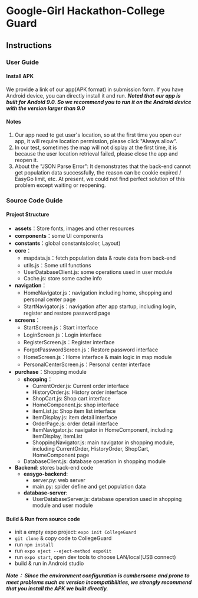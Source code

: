 # Google-Girl Hackathon-College Guard


## Instructions
### User Guide
#### Install APK  
	
We provide a link of our app(APK format) in submission form. If you have Android device, you can directly install it and run. 
***Noted that our app is built for Andoid 9.0. So we recommend you to run it on the Android device with the version larger than 9.0***
	
#### Notes  
1. Our app need to get user's location, so at the first time you open our app, it will require location permission, please click "Always allow".   
2. In our test, sometimes the map will not display at the first time, it is because the user location retrieval failed, please close the app and reopen it.  
3. About the "JSON Parse Error": It demonstrates that the back-end cannot get population data successfully, the reason can be cookie expired / EasyGo limit, etc. At present, we could not find perfect solution of this problem except waiting or reopening.  

### Source Code Guide
#### Project Structure  
- **assets**：Store fonts, images and other resources  
- **components**：some UI components  
- **constants**：global constants(color, Layout)  
- **core**：  
	 - mapdata.js：fetch population data & route data from back-end  
	 - utils.js：Some util functions  
	 - UserDatabaseClient.js: some operations used in user module  
	 - Cache.js: store some cache info  
- **navigation**：  
	 - HomeNavigator.js：navigation including home, shopping and personal center page  
	 - StartNavigator.js：navigation after app startup, including login, register and restore password page  
- **screens**：  
	 - StartScreen.js：Start interface  
	 - LoginScreen.js：Login interface  
	 - RegisterScreen.js：Register interface  
	 - ForgotPasswordScreen.js：Restore password interface  
	 - HomeScreen.js：Home interface & main logic in map module  
	 - PersonalCenterScreen.js：Personal center interface  
- **purchase**：Shopping module  
	- **shopping**：    
		- CurrentOrder.js: Current order interface  
		- HistoryOrder.js: History order interface  
		- ShopCart.js: Shop cart interface  
		- HomeComponent.js: shop interface  
		- itemList.js: Shop item list interface  
		- itemDisplay.js: item detail interface
		- OrderPage.js: order detail interface
		- ItemNavigator.js: navigator in HomeComponent, including itemDisplay, itemList
		- ShoppingNavigator.js: main navigator in shopping module, including CurrentOrder, HistoryOrder, ShopCart, HomeComponent page
	- DatabaseClient.js: database operation in shopping module
- **Backend**: stores back-end code
	- **easygo-backend**:
		- server.py: web server
		- main.py: spider define and get population data
	- **database-server**:
		- UserDatabaseServer.js: database operation used in shopping module and user module

#### Build & Run from source code
- init a empty expo project: `expo init CollegeGuard`
- `git clone` & copy code to CollegeGuard
- run `npm install`
- run `expo eject --eject-method expoKit`
- run `expo start`, open dev tools to choose LAN/local(USB connect)
- build & run in Android studio

***Note： Since the environment configuration is cumbersome and prone to meet
problems such as version incompatibilities, we strongly recommend that you install
the APK we built directly.***
